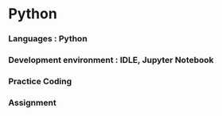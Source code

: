 # Python

### Languages : Python
### Development environment : IDLE, Jupyter Notebook
### Practice Coding
### Assignment
